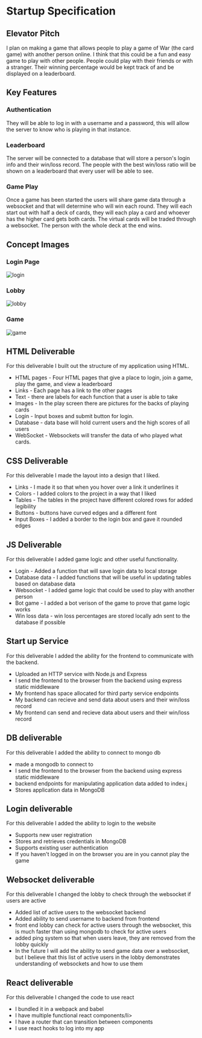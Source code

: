 # Startup Specification

## Elevator Pitch
I plan on making a game that allows people to play a game of War (the card game) with another person online. I think that this could be a fun and easy game to play with other people. People could play with their friends or with a stranger. Their winning percentage would be kept track of and be displayed on a leaderboard. 

## Key Features

### Authentication
They will be able to log in with a username and a password, this will allow the server to know who is playing in that instance. 

### Leaderboard
The server will be connected to a database that will store a person's login info and their win/loss record. The people with the best win/loss ratio will be shown on a leaderboard that every user will be able to see.

### Game Play
Once a game has been started the users will share game data through a websocket and that will determine who will win each round. They will each start out with half a deck of cards, they will each play a card and whoever has the higher card gets both cards. The virtual cards will be traded through a websocket. The person with the whole deck at the end wins. 


## Concept Images
### Login Page
![login](https://github.com/ninjaluke45/startup/assets/97245977/7cacb46d-74b3-43f4-aa5a-49c19d151a45)
### Lobby
![lobby](https://github.com/ninjaluke45/startup/assets/97245977/7e0c1dab-c761-48b6-a6d0-4741e94bfd54)
### Game
![game](https://github.com/ninjaluke45/startup/assets/97245977/cc74b532-490a-492e-8b1c-110516c594e4)

## HTML Deliverable
For this deliverable I built out the structure of my application using HTML.

<ul>
  <li>HTML pages - Four HTML pages that give a place to login, join a game, play the game, and view a leaderboard</li>
  <li>Links - Each page has a link to the other pages</li>
  
  <li>Text - there are labels for each function that a user is able to take</li>
  <li>Images - In the play screen there are pictures for the backs of playing cards</li>
  <li>Login - Input boxes and submit button for login.</li>
  <li>Database - data base will hold current users and the high scores of all users</li>
  <li>WebSocket - Websockets will transfer the data of who played what cards. </li>
</ul>

## CSS Deliverable
For this deliverable I made the layout into a design that I liked.

<ul>
  <li>Links - I made it so that when you hover over a link it underlines it</li>
  <li>Colors - I added colors to the project in a way that I liked</li>
  <li>Tables - The tables in the project have different colored rows for added legibility</li>
  <li>Buttons - buttons have curved edges and a different font</li>
  <li>Input Boxes - I added a border to the login box and gave it rounded edges</li>
  
</ul>

## JS Deliverable
For this deliverable I added game logic and other useful functionality.

<ul>
  <li>Login - Added a function that will save login data to local storage</li>
  <li>Database data - I added functions that will be useful in updating tables based on database data</li>
  <li>Websocket - I added game logic that could be used to play with another person</li>
  <li>Bot game - I added a bot verison of the game to prove that game logic works</li>
  <li>Win loss data - win loss percentages are stored locally adn sent to the database if possible</li>
  
</ul>

## Start up Service
For this deliverable I added the ability for the frontend to communicate with the backend.

<ul>

  <li>Uploaded an HTTP service with Node.js and Express</li>
  <li>I send the frontend to the browser from the backend using express static middleware</li>
  <li>My frontend has space allocated for third party service endpoints</li>
  <li>My backend can recieve and send data about users and their win/loss record</li>
  <li>My frontend can send and recieve data about users and their win/loss record</li>
  
</ul>

## DB deliverable
For this deliverable I added the ability to connect to mongo db

<ul>

  <li>made a mongodb to connect to</li>
  <li>I send the frontend to the browser from the backend using express static middleware</li>
  <li>backend endpoints for manipulating application data added to index.j</li>
  <li>Stores application data in MongoDB</li>

</ul>


## Login deliverable
For this deliverable I added the ability to login to the website

<ul>

  <li>Supports new user registration</li>
  <li>Stores and retrieves credentials in MongoDB</li>
  <li>Supports existing user authentication</li>
  <li>If you haven't logged in on the browser you are in you cannot play the game</li>

</ul>

## Websocket deliverable
For this deliverable I changed the lobby to check through the websocket if users are active
<ul>

  <li>Added list of active users to the websocket backend</li>
  <li>Added ability to send username to backend from frontend</li>
  <li>front end lobby can check for active users through the websocket, this is much faster than using mongodb to check for active users</li>
  <li>added ping system so that when users leave, they are removed from the lobby quickly</li>
  <li>In the future I will add the ability to send game data over a websocket, but I believe that this list of active users in the lobby demonstrates understanding of websockets and how to use them</li>

</ul>

## React deliverable
For this deliverable I changed the code to use react
<ul>

  <li>I bundled it in a webpack and babel</li>
  <li>I have multiple functional react components/li>
  <li>I have a router that can transition between components</li>
  <li>I use react hooks to log into my app</li>


</ul>













